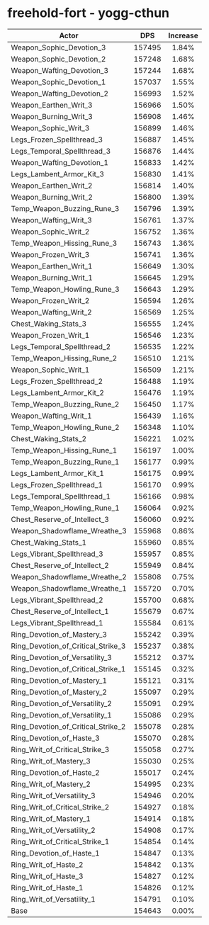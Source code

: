 # freehold-fort - yogg-cthun
| Actor | DPS | Increase |
|---|:---:|:---:|
|Weapon_Sophic_Devotion_3|157495|1.84%|
|Weapon_Sophic_Devotion_2|157248|1.68%|
|Weapon_Wafting_Devotion_3|157244|1.68%|
|Weapon_Sophic_Devotion_1|157037|1.55%|
|Weapon_Wafting_Devotion_2|156993|1.52%|
|Weapon_Earthen_Writ_3|156966|1.50%|
|Weapon_Burning_Writ_3|156908|1.46%|
|Weapon_Sophic_Writ_3|156899|1.46%|
|Legs_Frozen_Spellthread_3|156887|1.45%|
|Legs_Temporal_Spellthread_3|156876|1.44%|
|Weapon_Wafting_Devotion_1|156833|1.42%|
|Legs_Lambent_Armor_Kit_3|156830|1.41%|
|Weapon_Earthen_Writ_2|156814|1.40%|
|Weapon_Burning_Writ_2|156800|1.39%|
|Temp_Weapon_Buzzing_Rune_3|156796|1.39%|
|Weapon_Wafting_Writ_3|156761|1.37%|
|Weapon_Sophic_Writ_2|156752|1.36%|
|Temp_Weapon_Hissing_Rune_3|156743|1.36%|
|Weapon_Frozen_Writ_3|156741|1.36%|
|Weapon_Earthen_Writ_1|156649|1.30%|
|Weapon_Burning_Writ_1|156645|1.29%|
|Temp_Weapon_Howling_Rune_3|156643|1.29%|
|Weapon_Frozen_Writ_2|156594|1.26%|
|Weapon_Wafting_Writ_2|156569|1.25%|
|Chest_Waking_Stats_3|156555|1.24%|
|Weapon_Frozen_Writ_1|156546|1.23%|
|Legs_Temporal_Spellthread_2|156535|1.22%|
|Temp_Weapon_Hissing_Rune_2|156510|1.21%|
|Weapon_Sophic_Writ_1|156509|1.21%|
|Legs_Frozen_Spellthread_2|156488|1.19%|
|Legs_Lambent_Armor_Kit_2|156476|1.19%|
|Temp_Weapon_Buzzing_Rune_2|156450|1.17%|
|Weapon_Wafting_Writ_1|156439|1.16%|
|Temp_Weapon_Howling_Rune_2|156348|1.10%|
|Chest_Waking_Stats_2|156221|1.02%|
|Temp_Weapon_Hissing_Rune_1|156197|1.00%|
|Temp_Weapon_Buzzing_Rune_1|156177|0.99%|
|Legs_Lambent_Armor_Kit_1|156175|0.99%|
|Legs_Frozen_Spellthread_1|156170|0.99%|
|Legs_Temporal_Spellthread_1|156166|0.98%|
|Temp_Weapon_Howling_Rune_1|156064|0.92%|
|Chest_Reserve_of_Intellect_3|156060|0.92%|
|Weapon_Shadowflame_Wreathe_3|155968|0.86%|
|Chest_Waking_Stats_1|155960|0.85%|
|Legs_Vibrant_Spellthread_3|155957|0.85%|
|Chest_Reserve_of_Intellect_2|155949|0.84%|
|Weapon_Shadowflame_Wreathe_2|155808|0.75%|
|Weapon_Shadowflame_Wreathe_1|155720|0.70%|
|Legs_Vibrant_Spellthread_2|155700|0.68%|
|Chest_Reserve_of_Intellect_1|155679|0.67%|
|Legs_Vibrant_Spellthread_1|155584|0.61%|
|Ring_Devotion_of_Mastery_3|155242|0.39%|
|Ring_Devotion_of_Critical_Strike_3|155237|0.38%|
|Ring_Devotion_of_Versatility_3|155212|0.37%|
|Ring_Devotion_of_Critical_Strike_1|155145|0.32%|
|Ring_Devotion_of_Mastery_1|155121|0.31%|
|Ring_Devotion_of_Mastery_2|155097|0.29%|
|Ring_Devotion_of_Versatility_2|155091|0.29%|
|Ring_Devotion_of_Versatility_1|155086|0.29%|
|Ring_Devotion_of_Critical_Strike_2|155078|0.28%|
|Ring_Devotion_of_Haste_3|155070|0.28%|
|Ring_Writ_of_Critical_Strike_3|155058|0.27%|
|Ring_Writ_of_Mastery_3|155030|0.25%|
|Ring_Devotion_of_Haste_2|155017|0.24%|
|Ring_Writ_of_Mastery_2|154995|0.23%|
|Ring_Writ_of_Versatility_3|154946|0.20%|
|Ring_Writ_of_Critical_Strike_2|154927|0.18%|
|Ring_Writ_of_Mastery_1|154914|0.18%|
|Ring_Writ_of_Versatility_2|154908|0.17%|
|Ring_Writ_of_Critical_Strike_1|154854|0.14%|
|Ring_Devotion_of_Haste_1|154847|0.13%|
|Ring_Writ_of_Haste_2|154842|0.13%|
|Ring_Writ_of_Haste_3|154827|0.12%|
|Ring_Writ_of_Haste_1|154826|0.12%|
|Ring_Writ_of_Versatility_1|154791|0.10%|
|Base|154643|0.00%|
